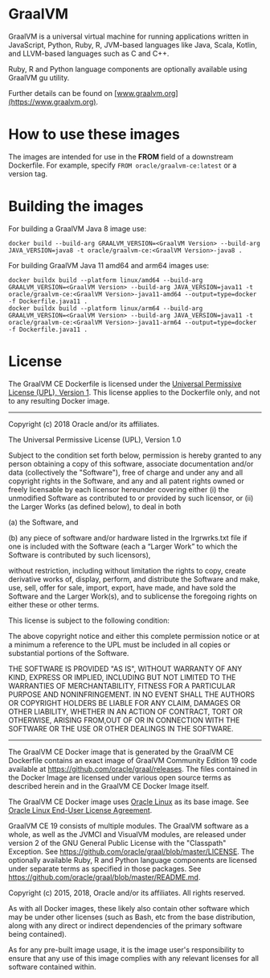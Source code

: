 
# GraalVM

GraalVM is a universal virtual machine for running applications written in JavaScript, Python, Ruby, R, JVM-based languages like Java, Scala, Kotlin, and LLVM-based languages such as C and C++.

Ruby, R and Python language components are optionally available using GraalVM gu utility.

Further details can be found on [www.graalvm.org](https://www.graalvm.org).


# How to use these images

The images are intended for use in the **FROM** field of a downstream Dockerfile. For example, specify `FROM oracle/graalvm-ce:latest` or a version tag.

# Building the images

For building a GraalVM Java 8 image use:

```
docker build --build-arg GRAALVM_VERSION=<GraalVM Version> --build-arg JAVA_VERSION=java8 -t oracle/graalvm-ce:<GraalVM Version>-java8 .
```

For building GraalVM Java 11 amd64 and arm64 images use:

```
docker buildx build --platform linux/amd64 --build-arg GRAALVM_VERSION=<GraalVM Version> --build-arg JAVA_VERSION=java11 -t oracle/graalvm-ce:<GraalVM Version>-java11-amd64 --output=type=docker -f Dockerfile.java11 .
docker buildx build --platform linux/arm64 --build-arg GRAALVM_VERSION=<GraalVM Version> --build-arg JAVA_VERSION=java11 -t oracle/graalvm-ce:<GraalVM Version>-java11-arm64 --output=type=docker -f Dockerfile.java11 .
```

# License
The GraalVM CE Dockerfile is licensed under the [Universal Permissive License (UPL), Version 1](https://opensource.org/licenses/UPL).  This license applies to the Dockerfile only, and not to any resulting Docker image.

**********************************************
	
Copyright (c) 2018 Oracle and/or its affiliates.

The Universal Permissive License (UPL), Version 1.0

Subject to the condition set forth below, permission is hereby granted to any person obtaining a copy of this software, associate documentation and/or data (collectively the "Software"), free of charge and under any and all copyright rights in the Software, and any and all patent rights owned or freely licensable by each licensor hereunder covering either (i) the unmodified Software as contributed to or provided by such licensor, or (ii) the Larger Works (as defined below), to deal in both

(a) the Software, and 

(b) any piece of software and/or hardware listed in the lrgrwrks.txt file if one is included with the Software (each a “Larger Work” to which the Software is contributed by such licensors), 

without restriction, including without limitation the rights to copy, create derivative works of, display, perform, and distribute the Software and make, use, sell, offer for sale, import, export, have made, and have sold the Software and the Larger Work(s), and to sublicense the foregoing rights on either these or other terms.

This license is subject to the following condition:

The above copyright notice and either this complete permission notice or at a minimum a reference to the UPL must be included in all copies or substantial portions of the Software.

THE SOFTWARE IS PROVIDED "AS IS", WITHOUT WARRANTY OF ANY KIND, EXPRESS OR IMPLIED, INCLUDING BUT NOT LIMITED TO THE WARRANTIES OF MERCHANTABILITY, FITNESS FOR A PARTICULAR PURPOSE AND NONINFRINGEMENT. IN NO EVENT SHALL THE AUTHORS OR COPYRIGHT HOLDERS BE LIABLE FOR ANY CLAIM, DAMAGES OR OTHER LIABILITY, WHETHER IN AN ACTION OF CONTRACT, TORT OR OTHERWISE, ARISING FROM,OUT OF OR IN CONNECTION WITH THE SOFTWARE OR THE USE OR OTHER DEALINGS IN THE SOFTWARE. 

**********************************************
    
The GraalVM CE Docker image that is generated by the GraalVM CE Dockerfile contains an exact image of GraalVM Community Edition 19 code available at https://github.com/oracle/graal/releases. The files contained in the Docker Image are licensed under various open source terms as described herein and in the GraalVM CE Docker Image itself.  

The GraalVM CE Docker image uses [Oracle Linux](https://hub.docker.com/_/oraclelinux/) as its base image. See [Oracle Linux End-User License Agreement](https://oss.oracle.com/ol7/EULA).

GraalVM CE 19 consists of multiple modules.  The GraalVM software as a whole, as well as the JVMCI and VisualVM modules, are released under version 2 of the GNU General Public License with the "Classpath" Exception.  See https://github.com/oracle/graal/blob/master/LICENSE.  The optionally available Ruby, R and Python language components are licensed under separate terms as specified in those packages. See https://github.com/oracle/graal/blob/master/README.md.  

Copyright (c) 2015, 2018, Oracle and/or its affiliates. All rights reserved.

As with all Docker images, these likely also contain other software which may be under other licenses (such as Bash, etc from the base distribution, along with any direct or indirect dependencies of the primary software being contained).

As for any pre-built image usage, it is the image user's responsibility to ensure that any use of this image complies with any relevant licenses for all software contained within.


